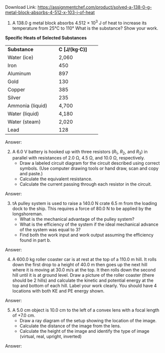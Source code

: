 Download Link: https://assignmentchef.com/product/solved-a-138-0-g-metal-block-absorbs-4-512-x-103-j-of-heat
<br>
<ol>

 <li>A 138.0 g metal block absorbs 4.512 × 10<sup>3</sup> J of heat to increase its temperature from 25°C to 110° What is the substance? Show your work.</li>

</ol>

<strong>Specific Heats of Selected Substances</strong>

<table>

 <tbody>

  <tr>

   <td width="150"><strong>Substance</strong></td>

   <td width="120"><strong>C [J/(kg·C)]</strong></td>

  </tr>

  <tr>

   <td width="150">Water (ice)</td>

   <td width="120">2,060</td>

  </tr>

  <tr>

   <td width="150">Iron</td>

   <td width="120">450</td>

  </tr>

  <tr>

   <td width="150">Aluminum</td>

   <td width="120">897</td>

  </tr>

  <tr>

   <td width="150">Gold</td>

   <td width="120">130</td>

  </tr>

  <tr>

   <td width="150">Copper</td>

   <td width="120">385</td>

  </tr>

  <tr>

   <td width="150">Silver</td>

   <td width="120">235</td>

  </tr>

  <tr>

   <td width="150">Ammonia (liquid)</td>

   <td width="120">4,700</td>

  </tr>

  <tr>

   <td width="150">Water (liquid)</td>

   <td width="120">4,180</td>

  </tr>

  <tr>

   <td width="150">Water (steam)</td>

   <td width="120">2,020</td>

  </tr>

  <tr>

   <td width="150">Lead</td>

   <td width="120">128</td>

  </tr>

 </tbody>

</table>

Answer:







<ol start="2">

 <li>A 6.0 V battery is hooked up with three resistors (<em>R</em><sub>1</sub>, <em>R</em><sub>2</sub>, and <em>R</em><sub>3</sub>) in parallel with resistances of 2.0 Ω, 4.5 Ω, and 10.0 Ω, respectively.

  <ul>

   <li>Draw a labeled circuit diagram for the circuit described using correct symbols. (Use computer drawing tools or hand draw, scan and copy and paste.)</li>

   <li>Calculate the equivalent resistance.</li>

   <li>Calculate the current passing through each resistor in the circuit.</li>

  </ul></li>

</ol>

Answer:




<ol start="3">

 <li>tA pulley system is used to raise a 140.0 N crate 6.5 m from the loading dock to the ship. This requires a force of 80.0 N to be applied by the longshoreman.

  <ul>

   <li>What is the mechanical advantage of the pulley system?</li>

   <li>What is the efficiency of the system if the ideal mechanical advance of the system was equal to 3?</li>

   <li>Find both the work input and work output assuming the efficiency found in part b.</li>

  </ul></li>

</ol>




Answer:

<ol start="4">

 <li>A 600.0 kg roller coaster car is at rest at the top of a 110.0 m hill. It rolls down the first drop to a height of 40.0 m then goes up the next hill where it is moving at 30.0 m/s at the top. It then rolls down the second hill until it is at ground level. Draw a picture of the roller coaster (there should be 2 hills) and calculate the kinetic and potential energy at the top and bottom of each hill. Label your work clearly.  You should have 4 locations with both KE and PE energy shown.</li>

</ol>

Answer:

<ol start="5">

 <li>A 5.0 cm object is 10.0 cm to the left of a convex lens with a focal length of +7.0 cm.

  <ul>

   <li>Draw a ray diagram of the setup showing the location of the image.</li>

   <li>Calculate the distance of the image from the lens.</li>

   <li>Calculate the height of the image and identify the type of image (virtual, real, upright, inverted)</li>

  </ul></li>

</ol>

Answer:


